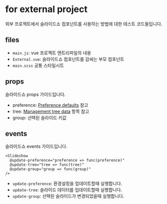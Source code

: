 # for external project

외부 프로젝트에서 슬라이드쇼 컴포넌트를 사용하는 방법에 대한 테스트 코드들입니다.


## files

- `main.js`: vue 프로젝트 엔트리파일의 내용
- `External.vue`: 슬라이드쇼 컴포넌트를 감싸는 부모 컴포넌트
- `main.scss` 공통 스타일시트


## props

슬라이드쇼 props 가이드입니다.

- preference: [Preference defaults](https://github.com/redgoose-dev/slideshow/blob/main/src/store/defaults.js) 참고
- tree: [Management tree data](https://github.com/redgoose-dev/slideshow/tree/main#management-tree-data) 항목 참고
- group: 선택된 슬라이드 키값


## events

슬라이드쇼 events 가이드입니다.

```vue
<Slideshow
  @update-preference="preference => func(preference)"
  @update-tree="tree => func(tree)"
  @update-group="group => func(group)"
/>
```

- `update-preference`: 환경설정을 업데이트할때 실행합니다.
- `update-tree`: 슬라이드 데이터를 업데이트할때 실행합니다.
- `update-group`: 선택된 슬라이드가 변경되었을때 실행합니다.

